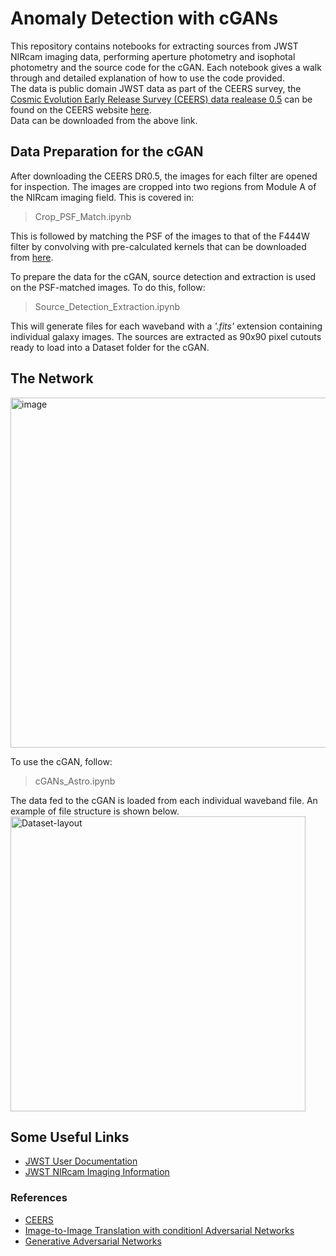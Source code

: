 # Anomaly Detection with cGANs
This repository contains notebooks for extracting sources from JWST NIRcam imaging data, performing aperture photometry and isophotal photometry and the source code for the cGAN. Each notebook gives a walk through and detailed explanation of how to use the code provided.
\
The data is public domain JWST data as part of the CEERS survey, the [Cosmic Evolution Early Release Survey (CEERS) data realease 0.5](https://ceers.github.io) can be found on the CEERS website [here](https://ceers.github.io/dr05.html). 
\
Data can be downloaded from the above link.

## Data Preparation for the cGAN
After downloading the CEERS DR0.5, the images for each filter are opened for inspection. The images are cropped into two regions from Module A of the NIRcam imaging field. This is covered in:

> Crop_PSF_Match.ipynb

This is followed by matching the PSF of the images to that of the F444W filter by convolving with pre-calculated kernels that can be downloaded from [here](https://www.astro.princeton.edu/~draine/Kernels/Kernels_JWST/Kernels_fits_Files/Hi_Resolution/).

To prepare the data for the cGAN, source detection and extraction is used on the PSF-matched images. To do this, follow:

> Source_Detection_Extraction.ipynb

This will generate files for each waveband with a *'.fits'* extension containing individual galaxy images. The sources are extracted as 90x90 pixel cutouts ready to load into a Dataset folder for the cGAN.

## The Network
<img width="560" alt="image" src="https://github.com/RubyPC/Anomaly_Detection_with_cGANs/assets/106536925/cf6becbd-7dd4-4ae7-87d6-39ab19fa8e7a">

To use the cGAN, follow:

> cGANs_Astro.ipynb

The data fed to the cGAN is loaded from each individual waveband file. An example of file structure is shown below.
\
<img width="472" alt="Dataset-layout" src="https://github.com/RubyPC/cGANs_in_astronomy/assets/106536925/99a173b6-2802-4867-bc4d-2755acb77dfb">


## Some Useful Links
* [JWST User Documentation](https://jwst-docs.stsci.edu/)
* [JWST NIRcam Imaging Information](https://jwst-docs.stsci.edu/jwst-near-infrared-camera)

### References
* [CEERS](https://ceers.github.io)
* [Image-to-Image Translation with conditionl Adversarial Networks](https://doi.org/10.48550/arXiv.1611.07004)
* [Generative Adversarial Networks](https://doi.org/10.48550/arXiv.1406.2661)
